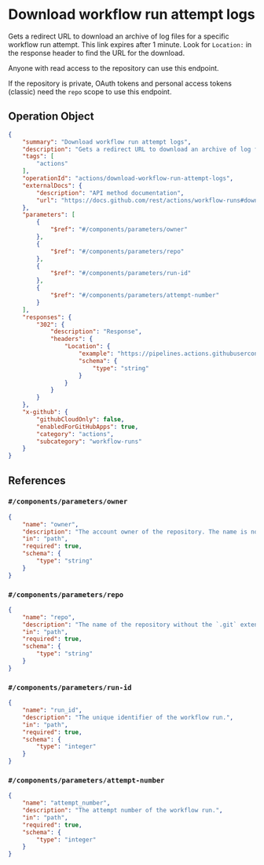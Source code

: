 # Download workflow run attempt logs

Gets a redirect URL to download an archive of log files for a specific workflow run attempt. This link expires after
1 minute. Look for `Location:` in the response header to find the URL for the download.

Anyone with read access to the repository can use this endpoint.

If the repository is private, OAuth tokens and personal access tokens (classic) need the `repo` scope to use this endpoint.

## Operation Object

```json
{
    "summary": "Download workflow run attempt logs",
    "description": "Gets a redirect URL to download an archive of log files for a specific workflow run attempt. This link expires after\n1 minute. Look for `Location:` in the response header to find the URL for the download.\n\nAnyone with read access to the repository can use this endpoint.\n\nIf the repository is private, OAuth tokens and personal access tokens (classic) need the `repo` scope to use this endpoint.",
    "tags": [
        "actions"
    ],
    "operationId": "actions/download-workflow-run-attempt-logs",
    "externalDocs": {
        "description": "API method documentation",
        "url": "https://docs.github.com/rest/actions/workflow-runs#download-workflow-run-attempt-logs"
    },
    "parameters": [
        {
            "$ref": "#/components/parameters/owner"
        },
        {
            "$ref": "#/components/parameters/repo"
        },
        {
            "$ref": "#/components/parameters/run-id"
        },
        {
            "$ref": "#/components/parameters/attempt-number"
        }
    ],
    "responses": {
        "302": {
            "description": "Response",
            "headers": {
                "Location": {
                    "example": "https://pipelines.actions.githubusercontent.com/ab1f3cCFPB34Nd6imvFxpGZH5hNlDp2wijMwl2gDoO0bcrrlJj/_apis/pipelines/1/runs/19/signedlogcontent?urlExpires=2020-01-22T22%3A44%3A54.1389777Z&urlSigningMethod=HMACV1&urlSignature=2TUDfIg4fm36OJmfPy6km5QD5DLCOkBVzvhWZM8B%2BUY%3D",
                    "schema": {
                        "type": "string"
                    }
                }
            }
        }
    },
    "x-github": {
        "githubCloudOnly": false,
        "enabledForGitHubApps": true,
        "category": "actions",
        "subcategory": "workflow-runs"
    }
}
```

## References

### `#/components/parameters/owner`

```json
{
    "name": "owner",
    "description": "The account owner of the repository. The name is not case sensitive.",
    "in": "path",
    "required": true,
    "schema": {
        "type": "string"
    }
}
```

### `#/components/parameters/repo`

```json
{
    "name": "repo",
    "description": "The name of the repository without the `.git` extension. The name is not case sensitive.",
    "in": "path",
    "required": true,
    "schema": {
        "type": "string"
    }
}
```

### `#/components/parameters/run-id`

```json
{
    "name": "run_id",
    "description": "The unique identifier of the workflow run.",
    "in": "path",
    "required": true,
    "schema": {
        "type": "integer"
    }
}
```

### `#/components/parameters/attempt-number`

```json
{
    "name": "attempt_number",
    "description": "The attempt number of the workflow run.",
    "in": "path",
    "required": true,
    "schema": {
        "type": "integer"
    }
}
```